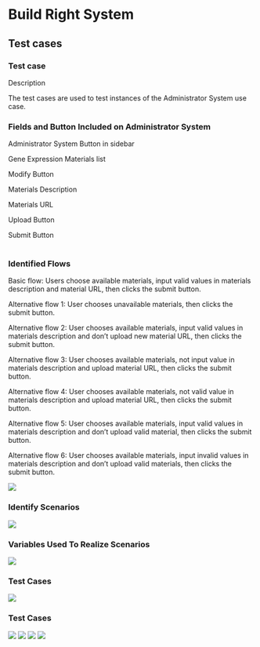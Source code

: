 # Build Right System #
## Test cases ##

### Test case ###
Description
<p>
The test cases are used to test instances of the Administrator System use case.<br>
<h3>Fields and Button Included on Administrator System</h3>
Administrator System Button in sidebar<br>
<p>
Gene Expression Materials list<br>
<p>
Modify Button<br>
<p>
Materials Description<br>
<p>
Materials URL<br>
<p>
Upload Button<br>
<p>
Submit Button<br>
<br>
<h3>Identified Flows</h3>
Basic flow: Users choose available materials, input valid values in materials description and material URL, then clicks the submit button.<br>
<p>
Alternative flow 1: User chooses unavailable materials, then clicks the submit button.<br>
<p>
Alternative flow 2: User chooses available materials, input valid values in materials description and don’t upload new material URL, then clicks the submit button.<br>
<p>
Alternative flow 3: User chooses available materials, not input value in materials description and upload material URL, then clicks the submit button.<br>
<p>
Alternative flow 4: User chooses available materials, not valid value in materials description and upload material URL, then clicks the submit button.<br>
<p>
Alternative flow 5: User chooses available materials, input valid values in materials description and don’t upload valid material, then clicks the submit button.<br>
<p>
Alternative flow 6: User chooses available materials, input invalid values in materials description and don’t upload valid materials, then clicks the submit button.<br>
<p>
<img src='http://biology-learning-assistant-system.googlecode.com/svn/test_d.jpg' />
<h3>Identify Scenarios</h3>
<img src='http://biology-learning-assistant-system.googlecode.com/svn/scen.jpg' />
<h3>Variables Used To Realize Scenarios</h3>
<img src='http://biology-learning-assistant-system.googlecode.com/svn/var.jpg' />
<h3>Test Cases</h3>
<img src='http://biology-learning-assistant-system.googlecode.com/svn/testcase.jpg' />

<h3>Test Cases</h3>
<img src='http://biology-learning-assistant-system.googlecode.com/svn/tc_1.jpg' />
<img src='http://biology-learning-assistant-system.googlecode.com/svn/tc_2.jpg' />
<img src='http://biology-learning-assistant-system.googlecode.com/svn/tc_3.jpg' />
<img src='http://biology-learning-assistant-system.googlecode.com/svn/tc_4.jpg' />